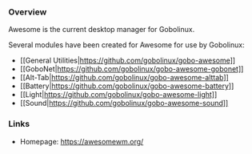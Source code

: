 ### Overview
Awesome is the current desktop manager for Gobolinux. 

Several modules have been created for Awesome for use by Gobolinux:
* [[General Utilities|https://github.com/gobolinux/gobo-awesome]]
* [[GoboNet|https://github.com/gobolinux/gobo-awesome-gobonet]]
* [[Alt-Tab|https://github.com/gobolinux/gobo-awesome-alttab]]
* [[Battery|https://github.com/gobolinux/gobo-awesome-battery]] 
* [[Light|https://github.com/gobolinux/gobo-awesome-light]]
* [[Sound|https://github.com/gobolinux/gobo-awesome-sound]]

### Links
* Homepage: https://awesomewm.org/
